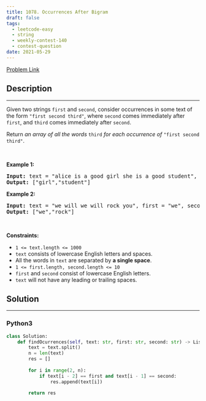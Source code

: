 ```yaml
---
title: 1078. Occurrences After Bigram
draft: false
tags: 
  - leetcode-easy
  - string
  - weekly-contest-140
  - contest-question
date: 2021-05-29
---
```


[Problem Link](https://leetcode.com/problems/occurrences-after-bigram/)

## Description

---
<p>Given two strings <code>first</code> and <code>second</code>, consider occurrences in some text of the form <code>&quot;first second third&quot;</code>, where <code>second</code> comes immediately after <code>first</code>, and <code>third</code> comes immediately after <code>second</code>.</p>

<p>Return <em>an array of all the words</em> <code>third</code> <em>for each occurrence of</em> <code>&quot;first second third&quot;</code>.</p>

<p>&nbsp;</p>
<p><strong class="example">Example 1:</strong></p>
<pre><strong>Input:</strong> text = "alice is a good girl she is a good student", first = "a", second = "good"
<strong>Output:</strong> ["girl","student"]
</pre><p><strong class="example">Example 2:</strong></p>
<pre><strong>Input:</strong> text = "we will we will rock you", first = "we", second = "will"
<strong>Output:</strong> ["we","rock"]
</pre>
<p>&nbsp;</p>
<p><strong>Constraints:</strong></p>

<ul>
	<li><code>1 &lt;= text.length &lt;= 1000</code></li>
	<li><code>text</code> consists of lowercase English letters and spaces.</li>
	<li>All the words in <code>text</code> are separated by <strong>a single space</strong>.</li>
	<li><code>1 &lt;= first.length, second.length &lt;= 10</code></li>
	<li><code>first</code> and <code>second</code> consist of lowercase English letters.</li>
	<li><code>text</code> will not have any leading or trailing spaces.</li>
</ul>


## Solution

---
### Python3
``` py title='occurrences-after-bigram'
class Solution:
    def findOcurrences(self, text: str, first: str, second: str) -> List[str]:
        text = text.split()
        n = len(text)
        res = []
        
        for i in range(2, n):
            if text[i - 2] == first and text[i - 1] == second:
                res.append(text[i])
        
        return res
```

